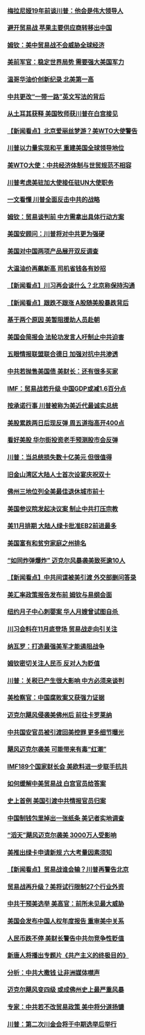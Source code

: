 #### [梅拉尼娅19年前谈川普：他会是伟大领导人](../pages/nsc412/n10782415.md?t=10140934) 

#### [避开贸易战 苹果主要供应商转移出中国](../pages/nsc412/n10781823.md?t=10140934) 

#### [姆钦：美中贸易战不会威胁全球经济](../pages/nsc412/n10782089.md?t=10140934) 

#### [美前军官：稳定世界局势 需要强大美国军力](../pages/nsc412/n10781975.md?t=10140934) 

#### [温哥华油价创新纪录 北美第一高](../pages/nsc412/n10781901.md?t=10140934) 

#### [中共更改“一带一路”英文写法的背后](../pages/nsc412/n10781696.md?t=10140934) 

#### [从土耳其获释 美国牧师获川普在白宫接见](../pages/nsc412/n10781786.md?t=10140934) 

#### [【新闻看点】北京爱丽丝梦游？美WTO大使警告](../pages/nsc412/n10781549.md?t=10140934) 

#### [川普以力量实现和平 重建美国全球领导地位](../pages/nsc412/n10781730.md?t=10140934) 

#### [美WTO大使：中共经济体制与世贸规范不相容](../pages/nsc412/n10781260.md?t=10140934) 

#### [川普考虑美驻加大使接任驻UN大使职务](../pages/nsc412/n10781507.md?t=10140934) 

#### [一文看懂  川普全面反击中共的战略](../pages/nsc412/n10780060.md?t=10140934) 

#### [姆钦：贸易谈判前 中方需拿出具体行动方案](../pages/nsc412/n10780360.md?t=10140934) 

#### [美国安顾问：川普将对中共更为强硬](../pages/nsc412/n10780579.md?t=10140934) 

#### [美国对中国两项产品展开双反调查](../pages/nsc412/n10780059.md?t=10140934) 

#### [大温油价再飙新高 司机省钱各有妙招](../pages/nsc412/n10780183.md?t=10140934) 

#### [【新闻看点】川习再会谈什么？北京称保持沟通](../pages/nsc412/n10780037.md?t=10140934) 

#### [【新闻看点】跟跌不跟涨 A股随美股暴跌背后](../pages/nsc412/n10780057.md?t=10140934) 

#### [基于两个原因 美暂阻援助人员赴朝](../pages/nsc412/n10779723.md?t=10140934) 

#### [美国会简报会 法轮功发言人吁制止中共迫害](../pages/nsc412/n10779649.md?t=10140934) 

#### [五眼情报联盟联合德日 加强对抗中共渗透](../pages/nsc412/n10779555.md?t=10140934) 

#### [中共若抛售美国债 美财长：还有很多买家](../pages/nsc412/n10779551.md?t=10140934) 

#### [IMF：贸易战若升级 中国GDP或减1.6百分点](../pages/nsc412/n10779387.md?t=10140934) 

#### [按承诺行事 川普被称为美近代最诚实总统](../pages/nsc412/n10779378.md?t=10140934) 

#### [美股累跌两日后现反弹 周五道指高开400点](../pages/nsc412/n10777885.md?t=10140934) 

#### [看好美股 华尔街投资老手预测股市会反弹](../pages/nsc412/n10778604.md?t=10140934) 

#### [川普：当总统损失数十亿美元 但很值得](../pages/nsc412/n10778932.md?t=10140934) 

#### [旧金山湾区大陆人士首次设宴庆祝双十](../pages/nsc412/n10778620.md?t=10140934) 

#### [佛州三地位列全美最佳退休城市前十](../pages/nsc412/n10777888.md?t=10140934) 

#### [美国参议院发起决议案 制止中共打压宗教](../pages/nsc412/n10777584.md?t=10140934) 

#### [美11月排期 大陆人绿卡批准EB2前进最多](../pages/nsc412/n10777900.md?t=10140934) 

#### [美国富有和贫穷家庭之州排名](../pages/nsc412/n10777911.md?t=10140934) 

#### [“如同炸弹爆炸” 迈克尔风暴袭美致死逾10人](../pages/nsc412/n10777806.md?t=10140934) 

#### [【新闻看点】中共间谍被美引渡 外交部删问答录](../pages/nsc412/n10777155.md?t=10140934) 

#### [美汇率政策报告发布前 姆钦与易纲会面](../pages/nsc412/n10777156.md?t=10140934) 

#### [纽约月子中心刺婴案 华人月嫂曾试图自杀 ](../pages/nsc412/n10777493.md?t=10140934) 

#### [川习会料在11月底登场 贸易战走向引关注](../pages/nsc412/n10777468.md?t=10140934) 

#### [纳瓦罗：打造最强美军才能遏阻战争](../pages/nsc412/n10777382.md?t=10140934) 

#### [姆钦密切关注人民币 反对人为贬值](../pages/nsc412/n10777297.md?t=10140934) 

#### [川普：关税已产生很大影响 中方必须来谈判](../pages/nsc412/n10777141.md?t=10140934) 

#### [美检察官：中国腐败案又获强力证据](../pages/nsc412/n10777118.md?t=10140934) 

#### [迈克尔飓风侵袭美佛州后 前往卡罗莱纳](../pages/nsc412/n10777049.md?t=10140934) 

#### [中共国安官员被引渡回美控罪 更多细节曝光](../pages/nsc412/n10775561.md?t=10140934) 

#### [飓风迈克尔袭美 可能带来有毒“红潮”](../pages/nsc412/n10776149.md?t=10140934) 

#### [IMF189个国家财长会 美欧料进一步联手抗共](../pages/nsc412/n10775397.md?t=10140934) 

#### [如何缓解中美贸易战 白宫官员给答案](../pages/nsc412/n10775590.md?t=10140934) 

#### [史上首例 美国引渡中共情报官员归案](../pages/nsc412/n10775224.md?t=10140934) 

#### [中国制钱包里掉出一张纸条 美记者实地调查](../pages/nsc412/n10775105.md?t=10140934) 

#### [“滔天”飓风迈克尔袭美 3000万人受影响](../pages/nsc412/n10775248.md?t=10140934) 

#### [美推出绿卡申请新规 六大考量因素须知](../pages/nsc412/n10774920.md?t=10140934) 

#### [【新闻看点】贸易战谁会输？川普再警告北京](../pages/nsc412/n10774769.md?t=10140934) 

#### [贸易战再升级？美将试行限制27个行业外资](../pages/nsc412/n10774978.md?t=10140934) 

#### [中共干预美选举 美高官：前所未见最大威胁](../pages/nsc412/n10774924.md?t=10140934) 

#### [美国会发布中国人权年度报告 重审美中关系](../pages/nsc412/n10774917.md?t=10140934) 

#### [人民币跌不停 美财长警告中共勿竞争性贬值](../pages/nsc412/n10774778.md?t=10140934) 

#### [新唐人将播出专题片《共产主义的终极目的》](../pages/nsc412/n10767004.md?t=10140934) 

#### [分析：中共大撒钱 让非洲媒体噤声](../pages/nsc412/n10772349.md?t=10140934) 

#### [迈克尔飓风变四级 或成佛州史上最严重风暴](../pages/nsc412/n10774142.md?t=10140934) 

#### [专家：中共若不改贸易政策 美中将分道扬镳](../pages/nsc412/n10773996.md?t=10140934) 

#### [川普：第二次川金会将于中期选举后举行](../pages/nsc412/n10773708.md?t=10140934) 

